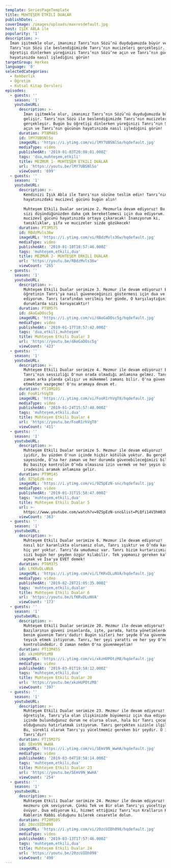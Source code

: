 ```yaml
---
template: SeriesPageTemplate
title: MUHTEŞEM ETKİLİ DUALAR
publishDate: .
coverImage: /images/uploads/maxresdefault.jpg
host: IŞIK ABLA ile
popularity: '1'
description: >-
  İman işitmekle olur, imanımız Tanrı’nın Sözü’nü duyduğumuzda büyür ve gelişir.
  Tanrı’nın Sözü ile beslendiğimizde Tanrı’nın mucizeleri gerçekleşir. Bugün bu
  öğretişi dinlerken yüreğinizi Tanrı’nın Sözü’ne açın ve Tanrı’nın gücünün
  hayatınızda nasıl işlediğini görün!
targetGroup: Herkes
language: '0'
selectedCategories:
  - Rehberlik
  - Öğretim
  - Kutsal Kitap Dersleri
episodes:
  - guests: ''
    season: '1'
    youtubeURL:
      description: >-
        İman işitmekle olur, imanımız Tanrı’nın Sözü’nü duyduğumuzda büyür ve
        gelişir. Tanrı’nın Sözü ile beslendiğimizde Tanrı’nın mucizeleri
        gerçekleşir. Bugün bu öğretişi dinlerken yüreğinizi Tanrı’nın Sözü’ne
        açın ve Tanrı’nın gücünün hayatınızda nasıl işlediğini görün!
      duration: PT8M48S
      id: lMY7UBSNlSo
      imageURL: 'https://i.ytimg.com/vi/lMY7UBSNlSo/hqdefault.jpg'
      mediaType: video
      publishedAt: '2019-01-03T20:08:01.000Z'
      tags: 'dua,muhteşem,etkili'
      title: MEZMUR 1- MUHTEŞEM ETKILI DUALAR
      url: 'https://youtu.be/lMY7UBSNlSo'
      viewCount: '699'
  - guests: ''
    season: '1'
    youtubeURL:
      description: >-
        Kendinizi Işık Abla ile Tanrı'nın sözüne teslim edin! Tanrı’nın
        hayatınızdaki mucizevî gücünü bugün alın!
         
        Muhteşem Etkili Dualar serimize 2. Mezmurla devam ediyoruz! Bu öğretinin
        sizi düşündüğünüzden daha çok bereketlemesi için dua ediyorum. Tanrı
        mucizevî gücünü hayatınızda ortaya çıkaracak! İnanıyorum ki,
        tanıklıklar, şifa ve mucizeler sizde gözükecek!
      duration: PT3M57S
      id: RBdzMvls36w
      imageURL: 'https://i.ytimg.com/vi/RBdzMvls36w/hqdefault.jpg'
      mediaType: video
      publishedAt: '2019-01-10T18:57:46.000Z'
      tags: 'muhteşem,etkili,dua'
      title: MEZMUR 2- MUHTEŞEM ERKILI DUALAR
      url: 'https://youtu.be/RBdzMvls36w'
      viewCount: '265'
  - guests: ''
    season: '1'
    youtubeURL:
      description: >-
        Muhteşem Etkili Dualar serimize 3. Mezmur ile devam ediyoruz! Bu
        öğretinin Tanrı'ya nasıl güveneceğinizi göstermesi için dua ve umut
        ediyorum. Tanrı tarafından verilmiş her günde, O karşılaştığınız tüm
        durumlarda sizi koruyacaktır!
      duration: PT8M57S
      id: dAoGaDOsc5g
      imageURL: 'https://i.ytimg.com/vi/dAoGaDOsc5g/hqdefault.jpg'
      mediaType: video
      publishedAt: '2019-01-17T18:57:42.000Z'
      tags: 'dua,etkili,muhteşem'
      title: Muhteşem Etkili Dualar 3
      url: 'https://youtu.be/dAoGaDOsc5g'
      viewCount: '423'
  - guests: ''
    season: '1'
    youtubeURL:
      description: >-
        Muhteşem Etkili Dualar serimize 4. Mezmur ile devam ediyoruz! Bazen
        Tanrı'nın sessizliği O'nun orada olmadığı anlamına gelmez. Tanrı her
        zaman arka planda çalışır ve mükemmel zamanı bilir. O'na güven ve dua
        etmekten vazgeçme! O'nu aramaya devam et.
      duration: PT10M10S
      id: FooR1rhVgT0
      imageURL: 'https://i.ytimg.com/vi/FooR1rhVgT0/hqdefault.jpg'
      mediaType: video
      publishedAt: '2019-01-24T15:57:48.000Z'
      tags: 'muhteşem,etkili,dua'
      title: Muhteşem Etkili Dualar 4
      url: 'https://youtu.be/FooR1rhVgT0'
      viewCount: '411'
  - guests: ''
    season: '1'
    youtubeURL:
      description: >-
        Muhteşem Etkili Dualar serimize 5. Mezmur ile devam ediyoruz!  Tanrı
        iyidir, bu yüzden O'nun içinde hiçbir kötülük yoktur. Bu gerçek
        sayesinde, O’na her zaman ve her durumda güvenebileceğimizi biliyoruz!
        Bu basitçe kontrolün O’nda olmasına izin vermek ve her şeyin üstündeki
        iradesini aramak anlamına gelir.
      duration: PT9M14S
      id: 9ZSpEzN-snc
      imageURL: 'https://i.ytimg.com/vi/9ZSpEzN-snc/hqdefault.jpg'
      mediaType: video
      publishedAt: '2019-01-31T15:58:47.000Z'
      tags: 'muhteşem,etkili,dua'
      title: Muhteşem Etkili Dualar 5
      url: >-
        https://www.youtube.com/watch?v=9ZSpEzN-snc&list=PLQfi14V3hH0JU6G_xawtgUygzym83ODdq&index=6&t=0s
      viewCount: '363'
  - guests: ''
    season: '1'
    youtubeURL:
      description: >-
        Muhteşem Etkili Dualar serimize 6. Mezmur ile devam ediyoruz!   Şu anda
        nasıl bir karanlıkta olursanız olun, Tanrı ışıktır ve O’nda karanlığa
        hiç yer yoktur. Tanrı’da umudumuz var. Tanrı bizim kurtarıcımızdır ve O
        sizi bugün her şeyden özgür kılabilir. Tek yapmanız gereken kalbinizi
        açmak ve İsa'ya EVET demek!
      duration: PT6M37S
      id: LfKRvDLuNVA
      imageURL: 'https://i.ytimg.com/vi/LfKRvDLuNVA/hqdefault.jpg'
      mediaType: video
      publishedAt: '2019-02-28T21:05:35.000Z'
      tags: 'muhteşem,etkili,dualar'
      title: Muhteşem Etkili Dualar 6
      url: 'https://youtu.be/LfKRvDLuNVA'
      viewCount: '173'
  - guests: ''
    season: '1'
    youtubeURL:
      description: >-
        Muhteşem Etkili Dualar serimize 20. Mezmur ile devam ediyoruz!
        Bazılarının güveni insanlarda, işte, parada, hatta yönetimlerdedir. Ama
        benim güvenim Tanrı'dadır! Bugün sizleri her şeyde O’na güvenmeniz için
        teşvik etmek istiyorum. Tanrı, her şeyi yarattı ve her şey O’nun
        kontrolündedir. O zaman neden O'na güvenmeyelim!
      duration: PT13M45S
      id: xkzHUPOtzM8
      imageURL: 'https://i.ytimg.com/vi/xkzHUPOtzM8/hqdefault.jpg'
      mediaType: video
      publishedAt: '2019-03-01T19:58:12.000Z'
      tags: 'muhteşem,etkili,dua'
      title: Muhteşem Etkili Dualar 20
      url: 'https://youtu.be/xkzHUPOtzM8'
      viewCount: '397'
  - guests: ''
    season: '1'
    youtubeURL:
      description: >-
        Muhteşem Etkili Dualar serimize 23. Mezmur ile devam ediyoruz! Bu
        öğretişle, Tanrı'yla olan ilişkinizde büyümeniz için dua ediyorum. Size,
        içinde bulunduğunuz durum ne olursa olsun, hala bir Tanrı çocuğu
        olduğunuzu hatırlatmak istiyorum. Tanrı gerçekten sizinle ilgileniyor.
        Bu, sürekli olarak Tanrı'yı ​​yüceltmemiz gereken bir şeydir. O iyi bir
        Tanrı’dır!
      duration: PT15M27S
      id: SEmV9N_WwHA
      imageURL: 'https://i.ytimg.com/vi/SEmV9N_WwHA/hqdefault.jpg'
      mediaType: video
      publishedAt: '2019-03-04T18:58:14.000Z'
      tags: 'muhteşem,etkili,dua'
      title: Muhteşem Etkili Dualar 23
      url: 'https://youtu.be/SEmV9N_WwHA'
      viewCount: '254'
  - guests: ''
    season: '1'
    youtubeURL:
      description: >-
        Muhteşem Etkili Dualar serimize 24. Mezmur ile devam ediyoruz! Bu
        mezmuru çok seviyorum. Çünkü Tek ve Bir olan Tanrı'yı yüceltiyor ve
        övüyor. Dua ediyorum ki, hizmet ettiğimiz Tanrı’nın Kralların Kralı ve
        Rablerin Rabbi olduğunu bilerek cesaretle dolun.
      duration: PT20M10S
      id: 20zcUIDh098
      imageURL: 'https://i.ytimg.com/vi/20zcUIDh098/hqdefault.jpg'
      mediaType: video
      publishedAt: '2019-03-13T17:57:46.000Z'
      tags: 'muhteşem,etkili,dua'
      title: Muhteşem Etkili Dualar 24
      url: 'https://youtu.be/20zcUIDh098'
      viewCount: '490'
---
```


